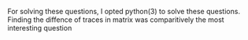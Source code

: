 For solving these questions, I opted python(3) to solve these questions.
Finding the diffence of traces in matrix was comparitively the most interesting question
